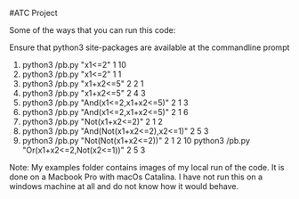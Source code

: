 #ATC Project 

Some of the ways that you can run this code:

Ensure that python3 site-packages are available at the commandline prompt

1. python3 <path-where-file-is-downloaded>/pb.py "x1<=2" 1 10
2. python3 <path-where-file-is-downloaded>/pb.py "x1<=2" 1 1
3. python3 <path-where-file-is-downloaded>/pb.py "x1+x2<=5" 2 2 1
4. python3 <path-where-file-is-downloaded>/pb.py "x1+x2<=5" 2 4 3
5. python3 <path-where-file-is-downloaded>/pb.py "And(x1<=2,x1+x2<=5)" 2 1 3
6. python3 <path-where-file-is-downloaded>/pb.py "And(x1<=2,x1+x2<=5)" 2 1 6
7. python3 <path-where-file-is-downloaded>/pb.py "Not(x1+x2<=2)" 2 1 2
8. python3 <path-where-file-is-downloaded>/pb.py "And(Not(x1+x2<=2),x2<=1)" 2 5 3
9. python3 <path-where-file-is-downloaded>/pb.py "Not(Not(x1+x2<=2))" 2 1 2
10 python3 <path-where-file-is-downloaded>/pb.py "Or(x1+x2<=2,Not(x2<=1))" 2 5 3

Note: My examples folder contains images of my local run of the code. It is done on a Macbook Pro with macOs Catalina. 
      I have not run this on a windows machine at all and do not know how it would behave.
